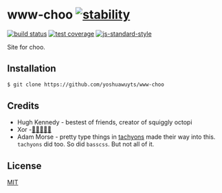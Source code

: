 # www-choo [![stability][0]][1]
[![build status][4]][5] [![test coverage][6]][7] [![js-standard-style][10]][11]

Site for choo.

## Installation
```sh
$ git clone https://github.com/yoshuawuyts/www-choo
```

## Credits
- Hugh Kennedy - bestest of friends, creator of squiggly octopi
- Xor -[:steam_locomotive::train::train::train::train:][choochoobot]
- Adam Morse - pretty type things in [tachyons](http://tachyons.io) made their
  way into this. `tachyons` did too. So did `basscss`. But not all of it.

## License
[MIT](https://tldrlegal.com/license/mit-license)

[0]: https://img.shields.io/badge/stability-experimental-orange.svg?style=flat-square
[1]: https://nodejs.org/api/documentation.html#documentation_stability_index
[4]: https://img.shields.io/travis/yoshuawuyts/www-choo/master.svg?style=flat-square
[5]: https://travis-ci.org/yoshuawuyts/www-choo
[6]: https://img.shields.io/codecov/c/github/yoshuawuyts/www-choo/master.svg?style=flat-square
[7]: https://codecov.io/github/yoshuawuyts/www-choo
[10]: https://img.shields.io/badge/code%20style-standard-brightgreen.svg?style=flat-square
[11]: https://github.com/feross/standard

[choochoobot]: https://twitter.com/choochoobot
